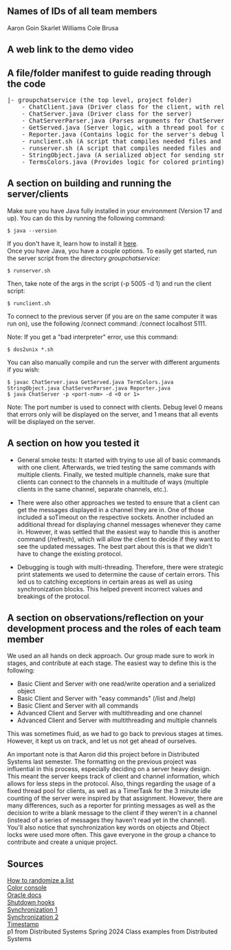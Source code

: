 ##	Names of IDs of all team members

Aaron Goin
Skarlet Williams
Cole Brusa

##	A web link to the demo video

##	A file/folder manifest to guide reading through the code

<pre>
|- groupchatservice (the top level, project folder)
    - ChatClient.java (Driver class for the client, with related client logic)
    - ChatServer.java (Driver class for the server)
    - ChatServerParser.java (Parses arguments for ChatServer, and stops program with usage statements as needed)
    - GetServed.java (Server logic, with a thread pool for clients to connect)
    - Reporter.java (Contains logic for the server's debug level and a TermColors object)
    - runclient.sh (A script that compiles needed files and runs a ChatClient)
    - runserver.sh (A script that compiles needed files and runs a ChatServer with hard-coded arguments)
    - StringObject.java (A serialized object for sending strings through streams)
    - TermsColors.java (Provides logic for colored printing)
</pre>

##	A section on building and running the server/clients

Make sure you have Java fully installed in your environment (Version 17 and up).
You can do this by running the following command:
```
$ java --version
```
If you don't have it, learn how to install it 
[here](https://www.java.com/en/download/).\
Once you have Java, you have a couple options. To easily get started, run the server script from the directory *groupchatservice*:
```
$ runserver.sh
```
Then, take note of the args in the script (-p 5005 -d 1) and run the client script:
```
$ runclient.sh
```
To connect to the previous server (if you are on the same computer it was run on), use the following /connect command: /connect localhost 5111.

Note: If you get a "bad interpreter" error, use this command:
```
$ dos2unix *.sh
```

You can also manually compile and run the server with different arguments if you wish:
```
$ javac ChatServer.java GetServed.java TermColors.java StringObject.java ChatServerParser.java Reporter.java
$ java ChatServer -p <port-num> -d <0 or 1>
```
Note: The port number is used to connect with clients. Debug level 0 means that errors only will be displayed on the server, and 1 means that all events will be displayed on the server.

##	A section on how you tested it

- General smoke tests: It started with trying to use all of basic commands with one client. Afterwards, we tried testing the same commands with multiple clients. Finally, we tested multiple channels, make sure that clients can connect to the channels in a multitude of ways (multiple clients in the same channel, separate channels, etc.).

- There were also other approaches we tested to ensure that a client can get the messages displayed in a channel they are in. One of those included a soTimeout on the respective sockets. Another included an additional thread for displaying channel messages whenever they came in. However, it was settled that the easiest way to handle this is another command (/refresh), which will allow the client to decide if they want to see the updated messages. The best part about this is that we didn't have to change the existing protocol.

- Debugging is tough with multi-threading. Therefore, there were strategic print statements we used to determine the cause of certain errors. This led us to catching exceptions in certain areas as well as using synchronization blocks. This helped prevent incorrect values and breakings of the protocol.

##	A section on observations/reflection on your development process and the roles of each team member

We used an all hands on deck approach. Our group made sure to work in stages, and contribute at each stage. The easiest way to define this is the following:
- Basic Client and Server with one read/write operation and a serialized object
- Basic Client and Server with "easy commands" (/list and /help)
- Basic Client and Server with all commands
- Advanced Client and Server with multithreading and one channel
- Advanced Client and Server with multithreading and multiple channels

This was sometimes fluid, as we had to go back to previous stages at times. However, it kept us on track, and let us not get ahead of ourselves. 

An important note is that Aaron did this project before in Distributed Systems last semester. The formatting on the previous project was influential in this process, especially deciding on a server heavy design. This meant the server keeps track of client and channel information, which allows for less steps in the protocol. Also, things regarding the usage of a fixed thread pool for clients, as well as a TimerTask for the 3 minute idle counting of the server were inspired by that assignment. However, there are many differences, such as a reporter for printing messages as well as the decision to write a blank message to the client if they weren't in a channel (instead of a series of messages they haven't read yet in the channel). You'll also notice that synchronization key words on objects and Object locks were used more often. This gave everyone in the group a chance to contribute and create a unique project.

##  Sources

[How to randomize a list](https://www.geeksforgeeks.org/shuffle-or-randomize-a-list-in-java/#)\
[Color console](https://stackoverflow.com/questions/5762491/how-to-print-color-in-console-using-system-out-println)\
[Oracle docs](https://docs.oracle.com/javase/8/docs/api/)\
[Shutdown hooks](https://www.geeksforgeeks.org/jvm-shutdown-hook-java/)\
[Synchronization 1](https://www.geeksforgeeks.org/synchronization-in-java/)\
[Synchronization 2](https://www.baeldung.com/java-synchronized)\
[Timestamp](https://stackoverflow.com/questions/8345023/need-to-get-current-timestamp-in-java)\
p1 from Distributed Systems Spring 2024
Class examples from Distributed Systems